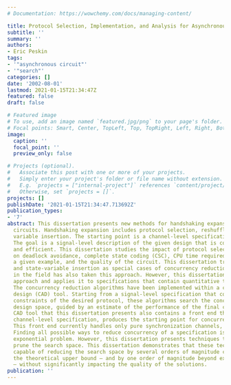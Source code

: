 ```yaml
---
# Documentation: https://wowchemy.com/docs/managing-content/

title: Protocol Selection, Implementation, and Analysis for Asynchronous Circuits
subtitle: ''
summary: ''
authors:
- Eric Peskin
tags:
- '"asynchronous circuit"'
- '"search"'
categories: []
date: '2002-08-01'
lastmod: 2021-01-15T21:34:47Z
featured: false
draft: false

# Featured image
# To use, add an image named `featured.jpg/png` to your page's folder.
# Focal points: Smart, Center, TopLeft, Top, TopRight, Left, Right, BottomLeft, Bottom, BottomRight.
image:
  caption: ''
  focal_point: ''
  preview_only: false

# Projects (optional).
#   Associate this post with one or more of your projects.
#   Simply enter your project's folder or file name without extension.
#   E.g. `projects = ["internal-project"]` references `content/project/deep-learning/index.md`.
#   Otherwise, set `projects = []`.
projects: []
publishDate: '2021-01-15T21:34:47.713692Z'
publication_types:
- '7'
abstract: This dissertation presents new methods for handshaking expansion of asynchronous
  circuits. Handshaking expansion includes protocol selection, reshuffling, and state
  variable insertion. The starting point is a channel-level specification of a design.
  The goal is a signal-level description of the given design that is correct, synthesizable,
  and efficient. This dissertation studies the impact of protocol selection and implementation
  on deadlock avoidance, complete state coding (CSC), CPU time required to compile
  a given example, and the quality of the circuit. This dissertation treats reshuffling
  and state-variable insertion as special cases of concurrency reduction. Prior work
  in the field has also taken this approach. However, this dissertation extends this
  approach and applies it to specifications that contain quantitative timing assumptions.
  The concurrency reduction algorithms have been implemented within a computer aided
  design (CAD) tool. Starting from a signal-level specification that contains the
  constraints of the desired protocol, these algorithms search the concurrency reduction
  design space, guided by an estimate of the performance of the final circuit. The
  CAD tool that this dissertation presents also contains a front end that, given a
  channel-level specification, produces the starting point for concurrency-reduction.
  This front end currently handles only pure synchronization channels, using one protocol.
  Finding all possible ways to reduce concurrency of a specification is a fundamentally
  exponential problem. However, this dissertation presents techniques to dramatically
  prune the search space. This dissertation demonstrates that these techniques are
  capable of reducing the search space by several orders of magnitude compared to
  the theoretical upper bound – and by one order of magnitude beyond existing techniques
  – without significantly impacting the quality of the solutions.
publication: ''
---
```

